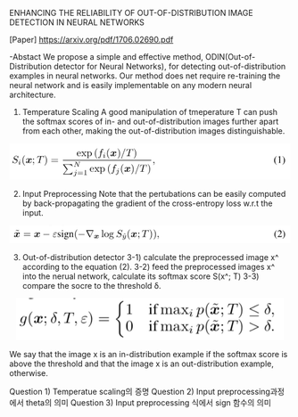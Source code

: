ENHANCING THE RELIABILITY OF OUT-OF-DISTRIBUTION IMAGE DETECTION IN NEURAL NETWORKS

[Paper] https://arxiv.org/pdf/1706.02690.pdf

-Abstact
We propose a simple and effective method, ODIN(Out-of-Distribution detector for Neural Networks),
for detecting out-of-distribution examples in neural networks. Our method does net require
re-training the neural network and is easily implementable on any modern neural architecture.

1. Temperature Scaling
A good manipulation of tmeperature T can push the softmax scores of in- and out-of-distribution images
further apart from each other, making the out-of-distribution images distinguishable.

<p align="center"><img src="../images/week2_eq_1.png" width="540"></p>

2. Input Preprocessing
Note that the pertubations can be easily computed by back-propagating the gradient of the cross-entropy loss
w.r.t the input.

<p align="center"><img src="../images/week2_eq_2.png" width="540"></p>

3. Out-of-distribution detector
 3-1) calculate the preprocessed image x^ according to the equation (2).
 3-2) feed the preprocessed images x^ into the nerual network, calculate its softmax score S(x^; T)
 3-3) compare the socre to the threshold δ.
 
 <p align="center"><img src="../images/week2_eq_3.png" width="480"></p>

We say that the image x is an in-distribution example if the softmax score is above the threshold and 
that the image x is an out-distribution example, otherwise.


Question 1) Temperatue scaling의 증명
Question 2) Input preprocessing과정에서 theta의 의미
Question 3) Input preprocessing 식에서 sign 함수의 의미
